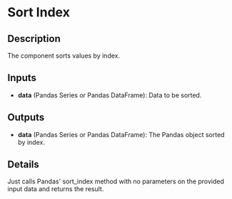 # Sort Index

## Description
The component sorts values by index. 

## Inputs
* **data** (Pandas Series or Pandas DataFrame): Data to be sorted. 

## Outputs
* **data** (Pandas Series or Pandas DataFrame): The Pandas object sorted by index.

## Details
Just calls Pandas' sort_index method with no parameters on the provided input data and returns the result.
